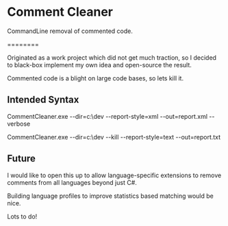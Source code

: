 # Comment Cleaner 

CommandLine removal of commented code.

========

Originated as a work project which did not get much traction, so I decided to black-box implement my own idea and open-source the result. 

Commented code is a blight on large code bases, so lets kill it.

## Intended Syntax

CommentCleaner.exe --dir=c:\dev --report-style=xml --out=report.xml --verbose

CommentCleaner.exe --dir=c:\dev --kill --report-style=text --out=report.txt

## Future

I would like to open this up to allow language-specific extensions to remove comments from all languages beyond just C#.

Building language profiles to improve statistics based matching would be nice.

Lots to do!